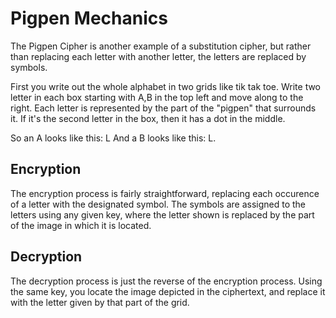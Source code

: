 # Pigpen Mechanics

The Pigpen Cipher is another example of a substitution cipher, but rather than replacing each letter with another letter, the letters are replaced by symbols. 

First you write out the whole alphabet in two grids like tik tak toe. Write two letter in each box starting with A,B in the top left and move along to the right. Each letter is represented by the part of the "pigpen" that surrounds it. If it's the second letter in the box, then it has a dot in the middle.

So an A looks like this: L
And a B looks like this: L.

## Encryption
The encryption process is fairly straightforward, replacing each occurence of a letter with the designated symbol. The symbols are assigned to the letters using any given key, where the letter shown is replaced by the part of the image in which it is located.

## Decryption
The decryption process is just the reverse of the encryption process. Using the same key, you locate the image depicted in the ciphertext, and replace it with the letter given by that part of the grid.
